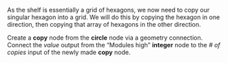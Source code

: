 As the shelf is essentially a grid of hexagons, we now need to copy our singular hexagon into a grid. We will do this by copying the hexagon in one direction, then copying that array of hexagons in the other direction.

Create a **copy** node from the **circle** node via a geometry connection. Connect the _value_ output from the “Modules high” **integer** node to the _# of copies_ input of the newly made **copy** node.